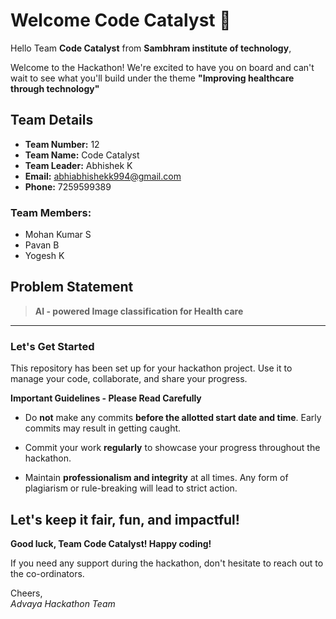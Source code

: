 # Welcome Code Catalyst 👋

Hello Team **Code Catalyst** from **Sambhram institute of technology**,

Welcome to the Hackathon! We're excited to have you on board and can't wait to see what you'll build under the theme **"Improving healthcare through technology"** 

## Team Details

- **Team Number:** 12  
- **Team Name:** Code Catalyst
- **Team Leader:** Abhishek K  
- **Email:** abhiabhishekk994@gmail.com  
- **Phone:** 7259599389  

### Team Members:
- Mohan Kumar S 
- Pavan B 
- Yogesh K 

## Problem Statement

> **AI - powered Image classification for Health care**

---

### Let's Get Started 

This repository has been set up for your hackathon project. Use it to manage your code, collaborate, and share your progress.

**Important Guidelines - Please Read Carefully**

- Do **not** make any commits **before the allotted start date and time**. Early commits may result in getting caught.
- Commit your work **regularly** to showcase your progress throughout the hackathon.

- Maintain **professionalism and integrity** at all times. Any form of plagiarism or rule-breaking will lead to strict action.

Let's keep it fair, fun, and impactful! 
---

**Good luck, Team Code Catalyst! Happy coding!**

If you need any support during the hackathon, don't hesitate to reach out to the co-ordinators.

Cheers,  
_Advaya Hackathon Team_